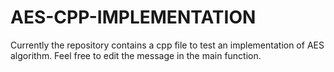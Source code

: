 # AES-CPP-IMPLEMENTATION

Currently the repository contains a cpp file to test an implementation of AES algorithm.
Feel free to edit the message in the main function.
